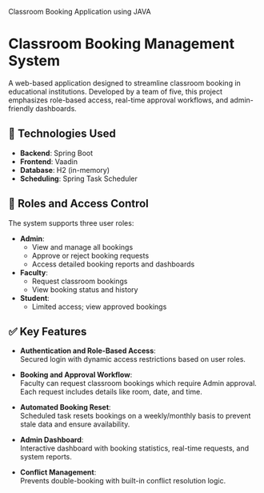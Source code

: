 Classroom Booking Application using JAVA
# Classroom Booking Management System

A web-based application designed to streamline classroom booking in educational institutions. Developed by a team of five, this project emphasizes role-based access, real-time approval workflows, and admin-friendly dashboards.  

## 🔧 Technologies Used

- **Backend**: Spring Boot  
- **Frontend**: Vaadin  
- **Database**: H2 (in-memory)  
- **Scheduling**: Spring Task Scheduler  

## 👥 Roles and Access Control

The system supports three user roles:

- **Admin**: 
  - View and manage all bookings
  - Approve or reject booking requests
  - Access detailed booking reports and dashboards  
- **Faculty**: 
  - Request classroom bookings
  - View booking status and history  
- **Student**: 
  - Limited access; view approved bookings  

## ✅ Key Features

- **Authentication and Role-Based Access**:  
  Secured login with dynamic access restrictions based on user roles.

- **Booking and Approval Workflow**:  
  Faculty can request classroom bookings which require Admin approval. Each request includes details like room, date, and time.

- **Automated Booking Reset**:  
  Scheduled task resets bookings on a weekly/monthly basis to prevent stale data and ensure availability.

- **Admin Dashboard**:  
  Interactive dashboard with booking statistics, real-time requests, and system reports.

- **Conflict Management**:  
  Prevents double-booking with built-in conflict resolution logic.
